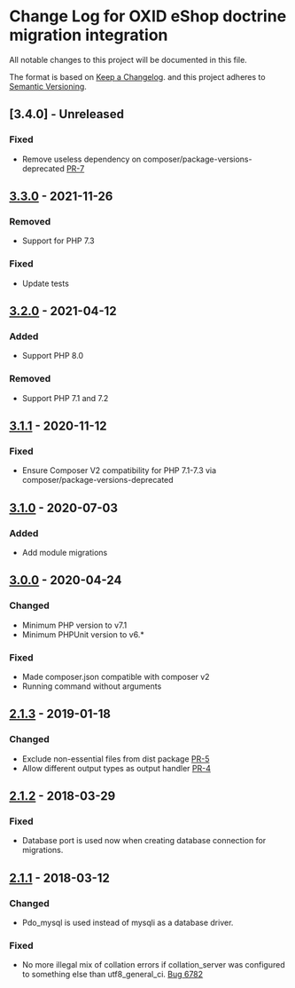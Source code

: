# Change Log for OXID eShop doctrine migration integration

All notable changes to this project will be documented in this file.

The format is based on [Keep a Changelog](http://keepachangelog.com/ ).
and this project adheres to [Semantic Versioning](http://semver.org/ ).

## [3.4.0] - Unreleased

### Fixed
- Remove useless dependency on composer/package-versions-deprecated [PR-7](https://github.com/OXID-eSales/oxideshop-doctrine-migration-wrapper/pull/7)

## [3.3.0] - 2021-11-26

### Removed
- Support for PHP 7.3

### Fixed
- Update tests

## [3.2.0] - 2021-04-12

### Added
- Support PHP 8.0

### Removed
- Support PHP 7.1 and 7.2

## [3.1.1] - 2020-11-12

### Fixed

- Ensure Composer V2 compatibility for PHP 7.1-7.3 via composer/package-versions-deprecated

## [3.1.0] - 2020-07-03

### Added

- Add module migrations

## [3.0.0] - 2020-04-24

### Changed
- Minimum PHP version to v7.1
- Minimum PHPUnit version to v6.*

### Fixed
- Made composer.json compatible with composer v2
- Running command without arguments

## [2.1.3] - 2019-01-18

### Changed
- Exclude non-essential files from dist package [PR-5](https://github.com/OXID-eSales/oxideshop-doctrine-migration-wrapper/pull/5)
- Allow different output types as output handler [PR-4](https://github.com/OXID-eSales/oxideshop-doctrine-migration-wrapper/pull/4)

## [2.1.2] - 2018-03-29 

### Fixed
- Database port is used now when creating database connection for migrations.

## [2.1.1] - 2018-03-12

### Changed

- Pdo_mysql is used instead of mysqli as a database driver. 

### Fixed

- No more illegal mix of collation errors if collation_server was configured to something else than utf8_general_ci. [Bug 6782](https://bugs.oxid-esales.com/view.php?id=6782)

[3.3.0]: https://github.com/OXID-eSales/oxideshop-doctrine-migration-wrapper/compare/v3.2.0...v3.3.0
[3.2.0]: https://github.com/OXID-eSales/oxideshop-doctrine-migration-wrapper/compare/v3.1.1...v3.2.0
[3.1.1]: https://github.com/OXID-eSales/oxideshop-doctrine-migration-wrapper/compare/v3.1.0...v3.1.1
[3.1.0]: https://github.com/OXID-eSales/oxideshop-doctrine-migration-wrapper/compare/v3.0.0...v3.1.0
[3.0.0]: https://github.com/OXID-eSales/oxideshop-doctrine-migration-wrapper/compare/v2.1.3...v3.0.0
[2.1.3]: https://github.com/OXID-eSales/oxideshop-doctrine-migration-wrapper/compare/v2.1.2...v2.1.3
[2.1.2]: https://github.com/OXID-eSales/oxideshop-doctrine-migration-wrapper/compare/v2.1.1...v2.1.2
[2.1.1]: https://github.com/OXID-eSales/oxideshop-doctrine-migration-wrapper/compare/v2.1.0...v2.1.1
